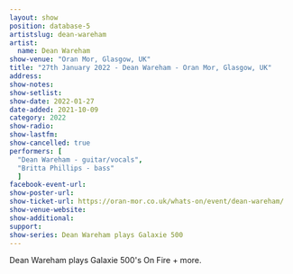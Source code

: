 ```yaml
---
layout: show
position: database-5
artistslug: dean-wareham
artist:
  name: Dean Wareham
show-venue: "Oran Mor, Glasgow, UK"
title: "27th January 2022 - Dean Wareham - Oran Mor, Glasgow, UK"
address: 
show-notes: 
show-setlist:
show-date: 2022-01-27
date-added: 2021-10-09
category: 2022
show-radio:
show-lastfm:
show-cancelled: true
performers: [
  "Dean Wareham - guitar/vocals",
  "Britta Phillips - bass"
  ]
facebook-event-url:
show-poster-url: 
show-ticket-url: https://oran-mor.co.uk/whats-on/event/dean-wareham/
show-venue-website:
show-additional:
support:
show-series: Dean Wareham plays Galaxie 500
---
```

Dean Wareham plays Galaxie 500's On Fire + more. 
